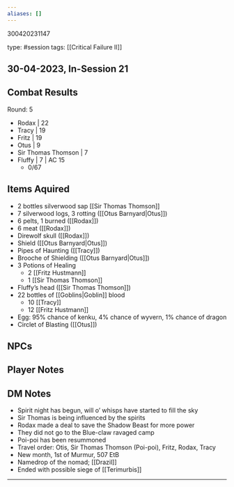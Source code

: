 ```yaml
---
aliases: []
---
```


300420231147

type: #session
tags: [[Critical Failure II]]
## 30-04-2023, In-Session 21
## Combat Results
Round: 5
- Rodax | 22
- Tracy | 19
- Fritz | 19
- Otus | 9
- Sir Thomas Thomson | 7
- Fluffy | 7 | AC 15
	- 0/67
## Items Aquired
- 2 bottles silverwood sap [[Sir Thomas Thomson]]
- 7 silverwood logs, 3 rotting ([[Otus Barnyard|Otus]])
- 6 pelts, 1 burned ([[Rodax]])
- 6 meat ([[Rodax]])
- Direwolf skull ([[Rodax]])
- Shield ([[Otus Barnyard|Otus]])
- Pipes of Haunting ([[Tracy]])
- Brooche of Shielding ([[Otus Barnyard|Otus]])
- 3 Potions of Healing
	- 2 [[Fritz Hustmann]]
	- 1 [[Sir Thomas Thomson]]
- Fluffy’s head ([[Sir Thomas Thomson]])
- 22 bottles of [[Goblins|Goblin]] blood
	- 10 [[Tracy]]
	- 12 [[Fritz Hustmann]]
- Egg: 95% chance of kenku, 4% chance of wyvern, 1% chance of dragon
- Circlet of Blasting ([[Otus]])

## NPCs

## Player Notes

## DM Notes
- Spirit night has begun, will o’ whisps have started to fill the sky
- Sir Thomas is being influenced by the spirits
- Rodax made a deal to save the Shadow Beast for more power
- They did not go to the Blue-claw ravaged camp
- Poi-poi has been resummoned
- Travel order: Otis, Sir Thomas Thomson (Poi-poi), Fritz, Rodax, Tracy
- New month, 1st of Murmur, 507 EtB
- Namedrop of the nomad; [[Drazil]]
- Ended with possible siege of [[Terimurbis]]

---